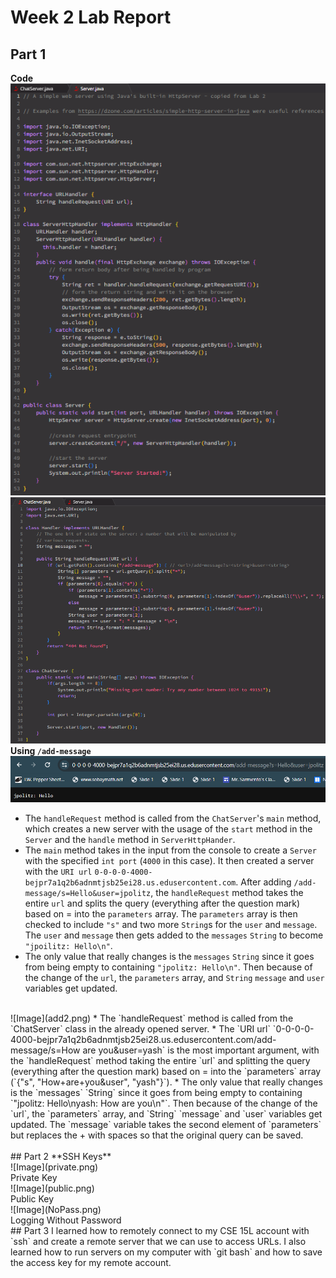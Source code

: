 # Week 2 Lab Report
## Part 1
**Code**<br>
![Server.java](Server.png)
![ChatServer.java](ChatServer.png)
**Using `/add-message`**<br>
![Image](add1.png)
* The `handleRequest` method is called from the `ChatServer`'s `main` method, which creates a new server with the usage of the `start` method in the `Server` and the `handle` method in `ServerHttpHander`.
* The `main` method takes in the input from the console to create a `Server` with the specified `int port` (`4000` in this case). It then created a server with the `URI url` `0-0-0-0-4000-bejpr7a1q2b6adnmtjsb25ei28.us.edusercontent.com`. After adding `/add-message/s=Hello&user=jpolitz`, the `handleRequest` method takes the entire `url` and splits the query (everything after the question mark) based on = into the `parameters` array. The `parameters` array is then checked to include `"s"` and two more `String`s for the `user` and `message`. The `user` and `message` then gets added to the `messages` `String` to become `"jpoilitz: Hello\n"`.
* The only value that really changes is the `messages` `String` since it goes from being empty to containing `"jpolitz: Hello\n"`. Then because of the change of the `url`, the `parameters` array, and `String` `message` and `user` variables get updated.
<br>
![Image](add2.png)
* The `handleRequest` method is called from the `ChatServer` class in the already opened server.
* The `URI url` `0-0-0-0-4000-bejpr7a1q2b6adnmtjsb25ei28.us.edusercontent.com/add-message/s=How are you&user=yash` is the most important argument, with the `handleRequest` method taking the entire `url` and splitting the query (everything after the question mark) based on = into the `parameters` array (`{"s", "How+are+you&user", "yash"}`).
* The only value that really changes is the `messages` `String` since it goes from being empty to containing `"jpolitz: Hello\nyash: How are you\n"`. Then because of the change of the `url`, the `parameters` array, and `String` `message` and `user` variables get updated. The `message` variable takes the second element of `parameters` but replaces the + with spaces so that the original query can be saved.
<br><br>
## Part 2
**SSH Keys**<br>
![Image](private.png) <br>Private Key<br>
![Image](public.png) <br>Public Key<br>
![Image](NoPass.png) <br>Logging Without Password<br>
## Part 3
I learned how to remotely connect to my CSE 15L account with `ssh` and create a remote server that we can use to access URLs. I also learned how to run servers on my computer with `git bash` and how to save the access key for my remote account.

